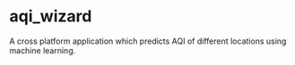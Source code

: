 # aqi_wizard

A cross platform application which predicts AQI of different locations using machine learning.

